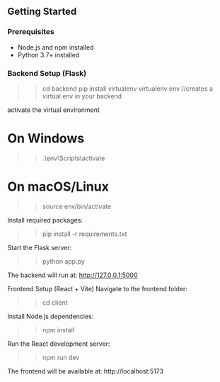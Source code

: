 ## Getting Started

### Prerequisites

- Node.js and npm installed
- Python 3.7+ installed

### Backend Setup (Flask)
>>cd backend
>>pip install virtualenv 
>>virtualenv env //creates a virtual env in your backend

activate the virtual environment
# On Windows
>>.\env\Scripts\activate
# On macOS/Linux
>>source env/bin/activate

Install required packages:
>>pip install -r requirements.txt

Start the Flask server:

>>python app.py

The backend will run at: http://127.0.0.1:5000


Frontend Setup (React + Vite)
Navigate to the frontend folder:
>>cd client
>>
Install Node.js dependencies:
>>npm install
>>
Run the React development server:
>>npm run dev

The frontend will be available at: http://localhost:5173
